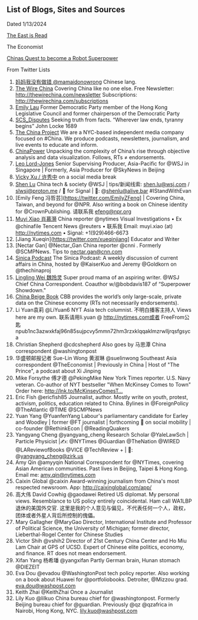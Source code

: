 ## List of Blogs, Sites and Sources

Dated 1/13/2024

[The East is Read](https://www.eastisread.com/p/chinas-local-govt-debt-in-2020-was)

The Economist

[Chinas Quest to become a Robot Superpower](https://www.economist.com/china/2023/12/20/chinas-quest-to-become-a-robot-superpower)

From Twitter Lists

1. [妈妈我没有做错 @mamaidonowrong](https://twitter.com/mamaidonowrong) Chinese lang.
2. [The Wire China](https://twitter.com/thewirechina) Covering China like no one else. Free Newsletter: http://thewirechina.com/newsletter Subscriptions: http://thewirechina.com/subscriptions
3. [Emily Lau](https://twitter.com/EmilyLauWH) Former Democratic Party member of the Hong Kong Legislative Council and former chairperson of the Democratic Party
4. [SCS_Disputes](https://twitter.com/SCS_Disputes) Seeking truth from facts. “Wherever law ends, tyranny begins” John Locke 1689
5. [The China Project](https://twitter.com/thechinaproj) We are a NYC-based independent media company focused on #China. We produce podcasts, newsletters, journalism, and live events to educate and inform.
6. [ChinaPower](https://twitter.com/ChinaPowerCSIS) Unpacking the complexity of China’s rise through objective analysis and data visualization. Follows, RTs ≠ endorsements.
7. [Leo Lord-Jones](https://twitter.com/leolordjones) Senior Supervising Producer, Asia-Pacific for @WSJ
in Singapore | Formerly, Asia Producer for @SkyNews in Beijing
8. [Vicky Xu / 许秀中](https://twitter.com/veryvickyxu) on a social media break
9. [Shen Lu](https://twitter.com/shenlulushen) China tech & society @WSJ | tips/新闻线索: shen.lu@wsj.com / slwsj@proton.me / 📧 for Signal | 🐘: @shenlu@alive.bar #IStandWithEvan
10. [Emily Feng 冯哲芸](https://twitter.com/EmilyZFeng] | Covering China, Taiwan, and beyond for @NPR. Also writing a book on Chinese identity for @CrownPublishing. 请联系我 efeng@npr.org
11. [Muyi Xiao 肖慕漪](https://twitter.com/muyixiao) China reporter @nytimes Visual Investigations • Ex @chinafile Tencent News @reuters
• 联系我 Email: muyi.xiao (at) http://nytimes.com • Signal: +1(929)466-6673
12. [Jiang Xueqin](https://twitter.com/xueqinjiang] Educator and Writer
13. [Nectar Gan] @Nectar_Gan China reporter @cnni . Formerly @SCMPNews. Tips to nectar.gan@cnn.com
14. [Sinica Podcast](https://twitter.com/SinicaPodcast) The Sinica Podcast: A weekly discussion of current affairs in China, hosted by @KaiserKuo and Jeremy @Goldkorn on @thechinaproj
15. [Lingling Wei 魏玲灵](https://twitter.com/Lingling_Wei) Super proud mama of an aspiring writer. @WSJ Chief China Correspondent. Coauthor w/@bobdavis187 of “Superpower Showdown."
16. [China Beige Book](https://twitter.com/ChinaBeigeBook) CBB provides the world’s only large-scale, private data on the Chinese economy (RTs not necessarily endorsements).
17. Li Yuan袁莉 @LiYuan6 NYT Asia tech columnist. 不明白播客主持人 Views here are my own. 联系请用li.yuan @ http://nytimes.com或者 FreeFrom公匙npub1nc3azwxkfaj96n85sujpcvy5mmn72hm3rzxklqqaklmzrwlljrqsfgsyca
18. Christian Shepherd @cdcshepherd Also goes by 马思潭 China correspondent @washingtonpost
19. 华盛顿邮报记者 Sue-Lin Wong 黄淑琳 @suelinwong Southeast Asia correspondent @TheEconomist
| Previously in China | Host of "The Prince", a podcast about Xi Jinping
20. Mike Forsythe 傅才德 @PekingMike New York Times reporter. U.S. Navy veteran. Co-author of NYT bestseller "When McKinsey Comes to Town" Order here: http://lnk.to/McKinseyComesT…
21. Eric Fish @ericfish85 Journalist, author. Mostly write on youth, protest, activism, politics, education related to China. Bylines in @ForeignPolicy @TheAtlantic @TIME @SCMPNews
22. Yuan Yang @YuanfenYang Labour's parliamentary candidate for Earley and Woodley | former @FT journalist | forthcoming 📖 on social mobility | co-founder @RethinkEcon
| @ReadingQuakers
23. Yangyang Cheng @yangyang_cheng Research Scholar @YaleLawSch
| Particle Physicist |✍️: @NYTimes @Guardian @TheNation @WIRED @LAReviewofBooks @VICE @TechReview + | 🐘: @yangyang_cheng@zirk.us
24. Amy Qin @amyyqin National Correspondent for @NYTimes, covering Asian American communities. Past lives in Beijing, Taipei & Hong Kong. Email me: amy.qin@nytimes.com
25. Caixin Global @caixin
Award-winning journalism from China's most respected newsroom. App: http://caixinglobal.com/app/
26. 高大伟 David Cowhig @gaodawei Retired US diplomat. My personal views. Resemblance to US policy entirely coincidental. Ham call WA1LBP 退休的美国外交官. 这里是我的个人意见与偏见，不代表任何一个人，政权，团体或者外星人背后所控制的傀儡。
27. Mary Gallagher @MaryGao Director, International Institute and Professor of Political Science, the University of Michigan; former director, Lieberthal-Rogel Center for Chinese Studies
28. Victor Shih @vshih2 Director of 21st Century China Center and Ho Miu Lam Chair at GPS of UCSD. Expert of Chinese elite politics, economy, and finance. RT does not mean endorsement.
29. Xifan Yang 杨希璠 @yangxifan Partly German brain, Hunan stomach @DIEZEIT
30. Eva Dou @evadou @WashingtonPost tech policy reporter. Also working on a book about Huawei for @portfoliobooks. Detroiter, @Mizzou grad. eva.dou@washpost.com
31. Keith Zhai @KeithZhai Once a Journalist
32. Lily Kuo @lilkuo China bureau chief for @washingtonpost. Formerly Beijing bureau chief for @guardian. Previously @qz @qzafrica in Nairobi, Hong Kong, NYC. lily.kuo@washpost.com

